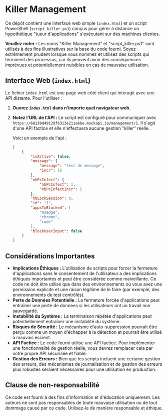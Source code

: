 # Killer Management

Ce dépôt contient une interface web simple (`index.html`) et un script PowerShell (`script_killer.ps1`) conçus pour gérer à distance un hypothétique "tueur d'applications" s'exécutant sur des machines clientes.

**Veuillez noter :** Les noms "Killer Management" et "script_killer.ps1" sont utilisés à des fins illustratives sur la base du code fourni. Soyez extrêmement prudent lorsque vous nommez et utilisez des scripts qui terminent des processus, car ils peuvent avoir des conséquences imprévues et potentiellement nuisibles en cas de mauvaise utilisation.

## Interface Web (`index.html`)

Le fichier `index.html` est une page web côté client qui interagit avec une API distante. Pour l'utiliser :

1.  **Ouvrez `index.html` dans n'importe quel navigateur web.**
2.  **Notez l'URL de l'API :** Le script est configuré pour communiquer avec `https://68138d49129f6313e211a66e.mockapi.io/management/1`. Il s'agit d'une API factice et elle n'effectuera aucune gestion "killer" réelle.

    Voici un exemple de l'api :
    ```json
    [
        {
            "isActive": false,
            "message": {
                "message": "test de message",
                "incr": 16
            },
            "nbPcInfect": {
                "nbPcInfect": 1,
                "nbPcInfectIncr": 5
            },
            "nbLockSession": 0,
            "id": "1",
            "appsToBlocked": [
                "msedge",
                "chrome",
                "code"
            ],
            "blockUserInput": false
        }
    ]
    ```

## Considérations Importantes

* **Implications Éthiques :** L'utilisation de scripts pour forcer la fermeture d'applications sans le consentement de l'utilisateur a des implications éthiques importantes et peut être considérée comme malveillante. Ce code ne doit être utilisé que dans des environnements où vous avez une permission explicite et une raison légitime de le faire (par exemple, des environnements de test contrôlés).
* **Perte de Données Potentielle :** La fermeture forcée d'applications peut entraîner une perte de données si les utilisateurs ont un travail non sauvegardé.
* **Instabilité du Système :** La terminaison répétée d'applications peut potentiellement entraîner une instabilité du système.
* **Risques de Sécurité :** Le mécanisme d'auto-suppression pourrait être perçu comme un moyen d'échapper à la détection et pourrait être utilisé à mauvais escient.
* **API Factice :** Le code fourni utilise une API factice. Pour implémenter une fonctionnalité de gestion réelle, vous devrez remplacer cela par votre propre API sécurisée et fiable.
* **Gestion des Erreurs :** Bien que les scripts incluent une certaine gestion des erreurs, des mécanismes de journalisation et de gestion des erreurs plus robustes seraient nécessaires pour une utilisation en production.

## Clause de non-responsabilité

Ce code est fourni à des fins d'information et d'éducation uniquement. Les auteurs ne sont pas responsables de toute mauvaise utilisation ou de tout dommage causé par ce code. Utilisez-le de manière responsable et éthique.
